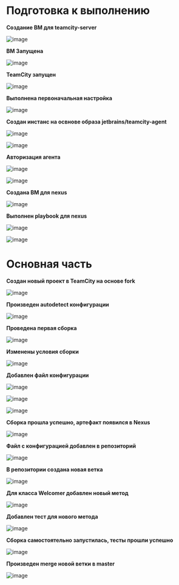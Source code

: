 # Подготовка к выполнению

**Создание ВМ для teamcity-server**

![image](https://github.com/user-attachments/assets/39857c0d-02af-446b-b0af-ad453b9a3e5b)

**ВМ Запущена**

![image](https://github.com/user-attachments/assets/bb506f9a-c3b6-44c1-b8e8-32f1b03cc869)


**TeamCity запущен**

![image](https://github.com/user-attachments/assets/d8023288-12af-4d76-a8c6-2ca77e34dd59)

**Выполнена первоначальная настройка**

![image](https://github.com/user-attachments/assets/916e2358-0789-4f14-bb8d-920998efe4c9)

**Создан инстанс на освнове образа jetbrains/teamcity-agent**

![image](https://github.com/user-attachments/assets/7f485460-f3ee-4b19-a106-a4f57f83ac95)

![image](https://github.com/user-attachments/assets/578ff1a1-2093-464f-9e7a-f1662bd24d81)

**Авторизация агента**

![image](https://github.com/user-attachments/assets/a2d226c4-f6b1-41ee-a195-f66b48c1d4d8)

![image](https://github.com/user-attachments/assets/b0fe237c-81a6-4f27-8d12-61b979b85ae3)

**Создана ВМ для nexus**

![image](https://github.com/user-attachments/assets/9c0703a1-ab09-488a-aee7-0f54ab379f9f)

**Выполнен playbook для nexus**

![image](https://github.com/user-attachments/assets/f7bfaa05-b872-49e8-b307-7c22dd2d5e33)

![image](https://github.com/user-attachments/assets/8c870ee3-d200-4b23-a34a-335e0d060011)


# Основная часть

**Создан новый проект в TeamCity на основе fork**

![image](https://github.com/user-attachments/assets/dc6bbdb9-3014-422f-87de-a807e0c628a4)

**Произведен autodetect конфигурации**

![image](https://github.com/user-attachments/assets/639dc87c-6e9f-48a0-af92-509db176e5b5)

**Проведена первая сборка**

![image](https://github.com/user-attachments/assets/aeaaafbf-886c-406e-8263-385c87492b77)

**Изменены условия сборки**

![image](https://github.com/user-attachments/assets/cb386cb6-a97b-4d85-b330-805a15051cdf)

**Добавлен файл конфигурации**

![image](https://github.com/user-attachments/assets/41caaf00-54a2-4fc2-9936-550005a4c965)

![image](https://github.com/user-attachments/assets/095dde0c-9028-4ad0-8ac3-4e26b9b01312)

![image](https://github.com/user-attachments/assets/b84eda83-1f88-422c-9fba-55e0654c6f76)

**Сборка прошла успешно, артефакт появился в Nexus**

![image](https://github.com/user-attachments/assets/7fbc8a92-c061-4fb2-a7ef-a0a3671af31c)

**Файл с конфигурацией добавлен в репозиторий**

![image](https://github.com/user-attachments/assets/a1793513-b9b6-4dfe-8b53-926c0793b3f4)

**В репозитории создана новая ветка**

![image](https://github.com/user-attachments/assets/394ecde6-3dbe-4865-9168-49936b541f34)

**Для класса Welcomer добавлен новый метод**

![image](https://github.com/user-attachments/assets/e6b59060-5399-4bb0-832c-4df7f78e3561)

**Добавлен тест для нового метода**

![image](https://github.com/user-attachments/assets/55723071-9fe2-474b-91f7-ff07d4568d1f)

**Сборка самостоятельно запустилась, тесты прошли успешно**

![image](https://github.com/user-attachments/assets/7d19b5e4-f58f-42ce-bd31-81ba76a7a4e1)

**Произведен merge новой ветки в master**

![image](https://github.com/user-attachments/assets/4645ad31-a5c2-403d-af76-35753d603d06)





























